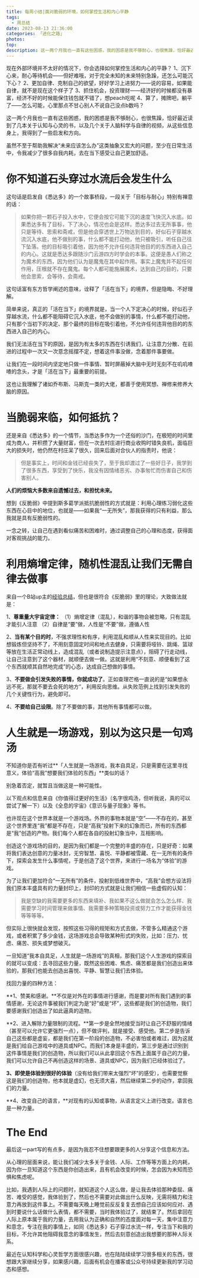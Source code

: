 ```yaml
---
title: 每周小结|面对脆弱的环境，如何掌控生活和内心平静 
tags:
  - 周总结
date: 2023-08-13 21:36:00
categories: 「进化之路」
photos:
top:
description: 这一两个月我也一直有这些困惑，我的困惑是我不够耐心，也很焦躁，恰好最近读到了几本关于认知与心灵的书，以及几个关于人脑科学与自律的视频，从这些信息身上，我得到了一些启发和方向。虽然不至于帮助我解决“未来应该怎么办”这类抽象又宏大的问题，至少在日常生活中，令我减少了很多自我内耗，去在当下感受让自己更加舒适。
---
```


现在外部环境并不太好的情况下，你会选择如何掌控生活和内心的平静？
1、沉下心来，耐心等待机会——但好难哦，对于完全未知的未来特别急躁，还怎么可能沉下心？
2、更加自律、克制自己的欲望，好好学习上进努力——说的容易，如果能自律，就不是现在这个样子了
3、抓住机会，投资理财——经济好的时候都没有暴富，经济不好的时候能保住钱包就不错了，想peach吃呢
4、算了，摊牌吧，躺平了——怎么可能，心里那点不甘心别人不说自己没点b数吗？

这一两个月我也一直有这些困惑，我的困惑是我不够耐心，也很焦躁，恰好最近读到了几本关于认知与心灵的书，以及几个关于人脑科学与自律的视频，从这些信息身上，我得到了一些启发和方向。

虽然不至于帮助我解决“未来应该怎么办”这类抽象又宏大的问题，至少在日常生活中，令我减少了很多自我内耗，去在当下感受让自己更加舒适。

# 你不知道石头穿过水流后会发生什么
这句话是启发自《悉达多》的一个故事桥段，一段关于「目标与耐心」特别有禅意的话：
>如果你把一颗石子投入水中，它便会按它可能下沉的速度飞快沉入水底。如果悉达多有了目标，下了决心，情况也会是这样。悉达多过去无所事事，他只是等待、思索和斋戒，但是他会穿透世上万物达到目的，好似石子穿越水流沉入水底，他不做别的事，什么都不能打动他，他只被吸引，听任自己往下坠落。他的目标吸引着他，因为他不允许任何违背他目的的东西进入自己的内心。这就是悉达多跟随沙门云游四方时学会的本事。这便是愚人们称之为魔术的东西，因为他们认为是魔鬼在其中起作用。事实上魔鬼并不起任何作用，压根就不存在魔鬼。每个人都可能施展魔术，达到自己的目的，只要他会思索，会等待，会斋戒。

这句话富有东方哲学阐述的意味，诠释了「活在当下」的境界，但是隐晦、不好理解。

简单来说，真正的「活在当下」的境界就是，当一个人下定决心的时候，好似石子穿越水流，什么都不能阻碍它沉入水底，他不会做别的事情，什么都不能打动他，只有那个当初下的决定、那个最终的目标在吸引着他，不允许任何违背他目的的东西进入自己的内心。

我们无法活在当下的原因，是因为有太多的东西在引诱我们，让注意力分散、在前进的过程中一次又一次意念摇摆不定，想着这件事没做，念着那件事要做。

让我们在一段时间内坚定地只做一件事情、暂时屏蔽掉大脑中无时无刻不在叽叽喳喳的念头，才是「活在当下」最重要的前提。

这也让我理解了诸如乔布斯、马斯克一类的大佬，都善于使用冥想、禅修来修养大脑的原因。

# 当脆弱来临，如何抵抗？
还是来自《悉达多》的一个情节，当悉达多作为一个还俗的沙门，在极短的时间里成为商人，并积攒了大量财富，但在一次去村庄进行商业收购时错失良机，面临巨大的损失时，他仍然在村庄呆了很久，回来后面对合伙人的指责时，他说：
>但是事实上，时间和金钱已经丧失了，至于我却渡过了一些好日子，我学到了很多东西，享受到了快乐，我没有因情绪恶劣、办事匆忙而伤害自己和伤害别人。

**人们的烦恼大多数来自遗憾过去，和担忧未来。**

想到《反脆弱》中提到斯多葛学派抵抗脆弱性的方式就是：利用心理练习弱化这些东西在心目中的地位，也就是——如果我“一无所失”，那我获得的只有利益，那么我就是具有反脆弱性的。

一念之转，让自己在遇到看似痛苦和困难时，通过调整自己的心理和态度，获得面对客观挑战的能力。

# 利用熵增定律，随机性混乱让我们无需自律去做事
来自一个B站up主的[经验总结](https://b23.tv/kbFhqgM)，但也是很符合《反脆弱》里的理论，大致做法就是：

1、**尊重量大宇宙定律：**
  （1）熵增定律（混乱），和谐的事物会被忽略，只有混乱才能引人注意
  （2）自律是“要”做，人性是“不要”做，遵循人性

2、**当有某个目的时**，不强求理性和有序，利用混乱和顺从人性来实现目的。比如想锻炼但坚持不了，不用刻意固定时间和地点去健身，只需要将哑铃、跳绳、篮球等放在生活正常动线上，造成混乱（或者说制造提示注意点），阻碍了行走动线，让自己注意到了这个器材，就顺便去做一做。这就是利用“不刻意、顺便看到了这个东西就顺其自然地完成”的心态，达成自己想做的事情。

3、**不要做会引发失败的事情，你就成功了**。正如查理芒格一直说的是“如果想永远不死，那就不要去会死的地方”，利用反向思维。从失败范例上找到引发失败的几个关键性行为，避免即可。

4、**不要给自己设限**。除了不要做的事，其他所有事情都可以做。

# 人生就是一场游戏，别以为这只是一句鸡汤
不知道你是否有听过**「人生就是一场游戏，我本自具足，只是需要在这里寻找意义，体验“高我”想要我们体验的东西」**类似的话？

别急着否定，就暂且当做这是一种可能性。

以下观点和信息来自《你值得过更好的生活》（名字很鸡汤，但听我说，真的可以尝试了解一下）以及《全息的宇宙》《意识与量子现象》等书。

也许现在这个世界本就是一个游戏场。外界的事物本就是“空”——不存在的，甚至这个世界里连“我”都是不存在，只是“高我”投射下来的幻象而已，所有的东西都是“我”创造的产物。我们每个人都在各自的投射幻象当中，互相影响。

创造这个游戏场的目的，是因为我们都是一个完整的丰盛的存在，只是好奇：如果将我们表达创意的力量冰封，无穷智慧、喜悦、平静都被雪藏、在一无所有的条件下，探索会发生什么事情呢，于是创造了这个世界，来进行一场名为“体验”的游戏。

为了让我们更加符合“一无所有”的条件，投射到低维世界中，“高我”会想方设法将我们原本丰盛具有的力量封印上，封印的方式就是让我们相信一些虚假的认知：
>我是空缺的我需要更多的东西来填补、我如果不这么做就会怎么怎么样、我需要学习时间管理来做事情、我需要多种策略投资或努力工作才能获得金钱等等等等。

但实际上很快就会发现，按照这些习得的规矩和方式去做，不管多么精通这个游戏，或者积累了多少金钱，这场游戏总会导致某种形式的失败，比如：压力、忧虑、痛苦、损失或梦想破灭。

一旦知道“我本自具足，人生就是一场游戏”的真相，那我们这个人生游戏的探索目的就可以变成：去寻回这些力量，既然这些困难、焦虑、痛苦都是我们创造出来体验的，那我们也能去创造出喜悦、平静、智慧让我们去体验。

找回力量的四种方法：

**1、赞美和感谢。**不仅是对外在的事情进行感谢，而是要对所有我们遇到的事情感谢，无论这件事被我们判定为是“好”或是“坏”，这些都是我们的创造物，我们要感谢我们创造出了如此逼真的造物。

**2、进入解除力量限制的流程。**第一步是全然地接受当时让自己不舒服的情绪（甚至可以允许它更强烈一点），但不做评判，就是接受、感受他。第二步是告诉自己这些都是虚妄，都是我们在第一阶段的创造物，不必害怕或者难过，因为这就是我们给自己游戏中的道具或NPC。而我们本身是丰盛的，第三步是通过识别到这件事情是我们的创造物，所以我们可以从此拿回这个东西上面属于自己的力量，我们可以允许自己不再创造这样的场景、道具或NPC，因为我们已经体验过了。

**3、即使是体验到很好的体验**（没有给我们带来太强烈“坏”的感受），也需要觉察这是我们的创造物，他本就是虚幻，也无须大喜，然后继续第二步的动作，拿回我们的力量。

**4、改变自己的语言，**对现有的认知或事物，从语言定义上进行改变。语言也是一种力量。

# The End

最后这一part写的有点多，是因为我忍不住想要跟更多的人分享这个信息和方法。

从心理的层面来说，能让我们减少太多关于金钱、人际、工作等等方面上的内耗，因为你一旦知道这个东西是你创造出来，且有机会改变的时候，怎会因为未知而恐惧和焦虑呢。

比如，我遇到人际上的问题时，就知道这个人这么做，是让我去体验那种委屈、痛苦、难受的感觉，我体验到了，然后也不需要对此做出什么反映，无需将精力和注意力再放到这件事上。不需要每天晚上睡觉前反反复复去想自己应该如何应对、遇到时要说什么话做什么表情，都不需要，当时我体验过了，就结束了。然后拿回在人际上原本属于我的力量，去用我认为正确和自然的态度面对每一天，集中注意力和意念，专注在我的事情上，如同《悉达多》石子穿过水流一样，专注当下和我的目标，不允许其他阻碍我意念的事情发生，然后去刻意创造出我想要的那种人际关系。

最近在认知科学和心灵哲学方面很感兴趣，也在陆陆续续学习很多相关的东西，很想跟大家继续分享，如果感兴趣，后面有机会在播客或公众号持续更新我的学习动态和感想。